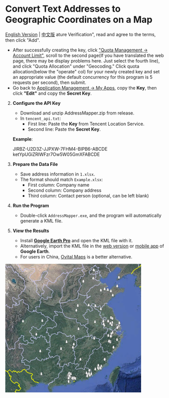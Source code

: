 # Convert Text Addresses to Geographic Coordinates on a Map

[English Version](README_EN.md) | [中文版](README.md)
  ature Verification", read and agree to the terms, then click "Add".  
   - After successfully creating the key, click ["Quota Management -> Account Limit"](https://lbs.qq.com/dev/console/quota/account), scroll to the second page(If you have translated the web page, there may be display problems here. Just select the fourth line), and click "Quota Allocation" under "Geocoding." Click quota allocation(below the "operate" col) for your newly created key and set an appropriate value (the default concurrency for this program is 5 requests per second), then submit.  
   - Go back to [Application Management → My Apps](https://lbs.qq.com/dev/console/application/mine), copy the **Key**, then click **"Edit"** and copy the **Secret Key**.  

2. **Configure the API Key**  
   - Download and unzip AddressMapper.zip from release.
   - In `tencent_api.txt`:  
     - First line: Paste the **Key** from Tencent Location Service.  
     - Second line: Paste the **Secret Key**.  

   **Example**:  

   JIRBZ-U2D3Z-JJPXW-7FHM4-BIPB6-ABCDE  
   ketYpUGiZRIWFzr7Ow5W05GmXFABCDE  

4. **Prepare the Data File**  
   - Save address information in `1.xlsx`.  
   - The format should match `Example.xlsx`:  
     - First column: Company name  
     - Second column: Company address  
     - Third column: Contact person (optional, can be left blank)  

5. **Run the Program**  
   - Double-click `AddressMapper.exe`, and the program will automatically generate a KML file.  

6. **View the Results**  
   - Install [**Google Earth Pro**](https://support.google.com/earth/answer/168344#zippy=%2Cdownload-google-earth-pro-directly) and open the KML file with it.  
   - Alternatively, import the KML file in the [web version](https://earth.google.com/web) or [mobile app](https://play.google.com/store/apps/details?id=com.google.earth) of **Google Earth**.  
   - For users in China, [Ovital Maps](https://www.ovital.com/download/) is a better alternative.  

![Example Image](Effect.png)  
